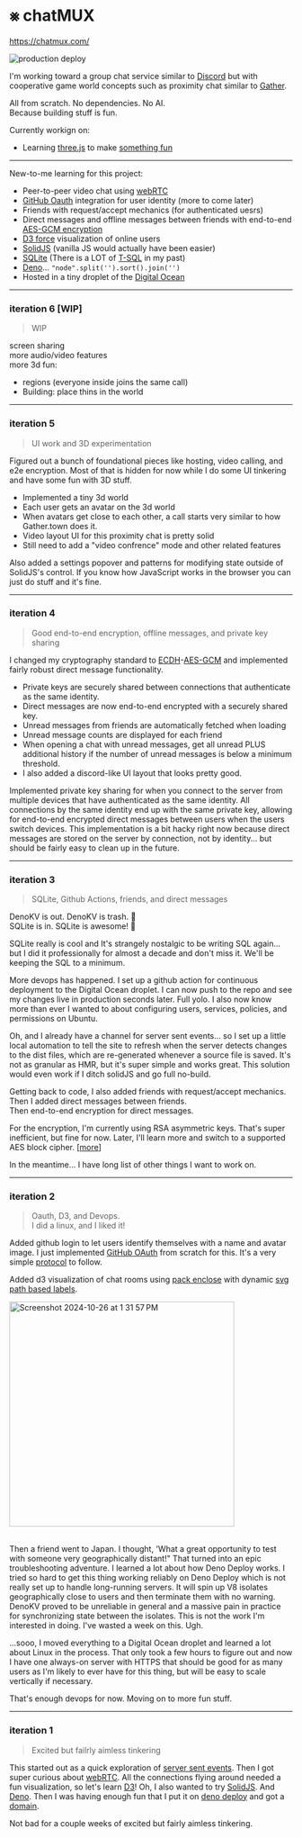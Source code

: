 # ⨳ chatMUX

https://chatmux.com/

![production deploy](https://github.com/dankoster/mux/actions/workflows/Droplet.yml/badge.svg)

I'm working toward a group chat service similar to [Discord](https://discord.com/) but with cooperative game world concepts such as proximity chat similar to [Gather](https://www.gather.town/).

All from scratch. No dependencies. No AI.\
Because building stuff is fun.

Currently workign on: 
- Learning [three.js](https://threejs.org/) to make [something fun](https://dgreenheck.github.io/threejs-procedural-planets/)

---

New-to-me learning for this project:
- Peer-to-peer video chat using [webRTC](https://webrtc.org/)
- [GitHub Oauth](https://docs.github.com/en/apps/oauth-apps/building-oauth-apps/authorizing-oauth-apps) integration for user identity (more to come later)
- Friends with request/accept mechanics (for authenticated uesrs)
- Direct messages and offline messages between friends with end-to-end [AES-GCM encryption](https://developer.mozilla.org/en-US/docs/Web/API/Web_Crypto_API)
- [D3 force](https://d3js.org/d3-force) visualization of online users 
- [SolidJS](https://www.solidjs.com/) (vanilla JS would actually have been easier)
- [SQLite](https://sqlite.org/) (There is a LOT of [T-SQL](https://en.wikipedia.org/wiki/Transact-SQL) in my past)
- [Deno](https://deno.com/)... `"node".split('').sort().join('')`
- Hosted in a tiny droplet of the [Digital Ocean](https://www.digitalocean.com/) 



------


### iteration 6 [WIP]
> WIP

screen sharing \
more audio/video features \
more 3d fun:
- regions (everyone inside joins the same call)
- Building: place thins in the world

------


### iteration 5
> UI work and 3D experimentation

Figured out a bunch of foundational pieces like hosting, video calling, and e2e encryption. Most of that is hidden for now while I do some UI tinkering and have some fun with 3D stuff. 

- Implemented a tiny 3d world
- Each user gets an avatar on the 3d world
- When avatars get close to each other, a call starts very similar to how Gather.town does it. 
- Video layout UI for this proximity chat is pretty solid
- Still need to add a "video confrence" mode and other related features

Also added a settings popover and patterns for modifying state outside of SolidJS's control. If you know how JavaScript works in the browser you can just do stuff and it's fine.
 
------


### iteration 4
> Good end-to-end encryption, offline messages, and private key sharing

I changed my cryptography standard to [ECDH](https://developer.mozilla.org/en-US/docs/Web/API/SubtleCrypto/deriveKey#ecdh)-[AES-GCM](https://developer.mozilla.org/en-US/docs/Web/API/SubtleCrypto/encrypt#aes-gcm) and implemented fairly robust direct message functionality.
- Private keys are securely shared between connections that authenticate as the same identity.
- Direct messages are now end-to-end encrypted with a securely shared key.
- Unread messages from friends are automatically fetched when loading
- Unread message counts are displayed for each friend
- When opening a chat with unread messages, get all unread PLUS additional history if the number of unread messages is below a minimum threshold.
- I also added a discord-like UI layout that looks pretty good.

Implemented private key sharing for when you connect to the server from multiple devices that have authenticated as the same identity. All connections by the same identity end up with the same private key, allowing for end-to-end encrypted direct messages between users when the users switch devices. This implementation is a bit hacky right now because direct messages are stored on the server by connection, not by identity... but should be fairly easy to clean up in the future. 


------
### iteration 3
> SQLite, Github Actions, friends, and direct messages

DenoKV is out. DenoKV is trash. 🤬\
SQLite is in. SQLite is awesome! 🤩

SQLite really is cool and It's strangely nostalgic to be writing SQL again... but I did it professionally for almost a decade and don't miss it. We'll be keeping the SQL to a minimum.

More devops has happened. I set up a github action for continuous deployment to the Digital Ocean droplet. I can now push to the repo and see my changes live in production seconds later. Full yolo. I also now know more than ever I wanted to about configuring users, services, policies, and permissions on Ubuntu. 

Oh, and I already have a channel for server sent events... so I set up a little local automation to tell the site to refresh when the server detects changes to the dist files, which are re-generated whenever a source file is saved. It's not as granular as HMR, but it's super simple and works great. This solution would even work if I ditch solidJS and go full no-build.

Getting back to code, I also added friends with request/accept mechanics.\
Then I added direct messages between friends.\
Then end-to-end encryption for direct messages.

For the encryption, I'm currently using RSA asymmetric keys. That's super inefficient, but fine for now. Later, I'll learn more and switch to a supported AES block cipher. [[more](https://developer.mozilla.org/en-US/docs/Web/API/SubtleCrypto/encrypt#supported_algorithms)]

In the meantime... I have long list of other things I want to work on. 

------
### iteration 2
> Oauth, D3, and Devops. \
> I did a linux, and I liked it!

Added github login to let users identify themselves with a name and avatar image. I just implemented [GitHub OAuth](https://docs.github.com/en/apps/oauth-apps/building-oauth-apps/authorizing-oauth-apps) from scratch for this. It's a very simple [protocol](https://datatracker.ietf.org/doc/html/rfc6749) to follow. 

Added d3 visualization of chat rooms using [pack enclose](https://observablehq.com/@d3/d3-packenclose) with dynamic [svg path based labels](https://www.visualcinnamon.com/2015/09/placing-text-on-arcs/). 

<img width="400" alt="Screenshot 2024-10-26 at 1 31 57 PM" src="https://github.com/user-attachments/assets/1863085b-8375-42a9-a22c-c16b45c8beb5">

\
Then a friend went to Japan. I thought, 'What a great opportunity to test with someone very geographically distant!" That turned into an epic troubleshooting adventure. I learned a lot about how Deno Deploy works. I tried so hard to get this thing working reliably on Deno Deploy which is not really set up to handle long-running servers. It will spin up V8 isolates geographically close to users and then terminate them with no warning. DenoKV proved to be unreliable in general and a massive pain in practice for synchronizing state between the isolates. This is not the work I'm interested in doing. I've wasted a week on this. Ugh.

...sooo, I moved everything to a Digital Ocean droplet and learned a lot about Linux in the process. That only took a few hours to figure out and now I have one always-on server with HTTPS that should be good for as many users as I'm likely to ever have for this thing, but will be easy to scale vertically if necessary. 

That's enough devops for now. Moving on to more fun stuff.


------
### iteration 1 
> Excited but failrly aimless tinkering

This started out as a quick exploration of [server sent events](https://developer.mozilla.org/en-US/docs/Web/API/Server-sent_events). Then I got super curious about [webRTC](https://developer.mozilla.org/en-US/docs/Web/API/WebRTC_API). All the connections flying around needed a fun visualization, so let's learn [D3](https://d3js.org/)! Oh, I also wanted to try [SolidJS](https://www.solidjs.com/). And [Deno](https://deno.com/). Then I was having enough fun that I put it on [deno deploy](https://deno.com/deploy) and got a [domain](https://chatmux.com/). 

Not bad for a couple weeks of excited but fairly aimless tinkering.

